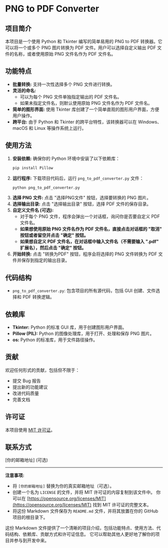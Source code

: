 # PNG to PDF Converter

## 项目简介

本项目是一个使用 Python 和 Tkinter 编写的简单易用的 PNG to PDF 转换器。它可以将一个或多个 PNG 图片转换为 PDF 文件。用户可以选择自定义输出 PDF 文件的名称，或者使用原始 PNG 文件名作为 PDF 文件名。

## 功能特点

*   **批量转换:** 支持一次性选择多个 PNG 文件进行转换。
*   **灵活的命名:**
    *   可以为每个 PNG 文件单独指定输出的 PDF 文件名。
    *   如果未指定文件名，则默认使用原始 PNG 文件名作为 PDF 文件名。
*   **简单的图形界面:** 使用 Tkinter 库创建了一个简单直观的图形用户界面，方便用户操作。
*   **跨平台:** 由于 Python 和 Tkinter 的跨平台特性，该转换器可以在 Windows、macOS 和 Linux 等操作系统上运行。

## 使用方法

1.  **安装依赖:** 确保你的 Python 环境中安装了以下依赖库：
    ```bash
    pip install Pillow
    ```
2.  **运行程序:**  下载项目代码后，运行 `png_to_pdf_converter.py` 文件：
    ```bash
    python png_to_pdf_converter.py
    ```
3.  **选择 PNG 文件:** 点击 "选择PNG文件" 按钮，选择要转换的 PNG 图片。
4.  **选择输出目录:** 点击 "选择输出目录" 按钮，选择 PDF 文件的保存目录。
5.  **自定义文件名 (可选):**
    *   对于每个 PNG 文件，程序会弹出一个对话框，询问你是否要自定义 PDF 文件名。
    *   **如果想使用原始 PNG 文件名作为 PDF 文件名，直接点击对话框的 "取消" 按钮或者留空并点击 "确定" 按钮。**
    *   **如果想自定义 PDF 文件名，在对话框中输入文件名（不需要输入 ".pdf" 扩展名），然后点击 "确定" 按钮。**
6.  **开始转换:** 点击 "转换为PDF" 按钮，程序会将选择的 PNG 文件转换为 PDF 文件并保存到指定的输出目录。

## 代码结构

*   `png_to_pdf_converter.py`:  包含项目的所有源代码，包括 GUI 创建、文件选择和 PDF 转换逻辑。

## 依赖库

*   **Tkinter:**  Python 的标准 GUI 库，用于创建图形用户界面。
*   **Pillow (PIL):**  Python 的图像处理库，用于打开、处理和保存 PNG 图片。
*   **os:** Python 的标准库，用于文件路径操作。

## 贡献

欢迎任何形式的贡献，包括但不限于：

*   提交 Bug 报告
*   提出新的功能建议
*   改进代码质量
*   完善文档

## 许可证

本项目使用 [MIT 许可证](LICENSE)。

## 联系方式

[你的邮箱地址] (可选)

---

**注意事项:**

*   将 `[你的邮箱地址]` 替换为你的真实邮箱地址（可选）。
*   创建一个名为 `LICENSE` 的文件，并将 MIT 许可证的内容复制到该文件中。 你可以在 [https://opensource.org/licenses/MIT](https://opensource.org/licenses/MIT) 找到 MIT 许可证的完整文本。
*   将这份 Markdown 文件保存为 `README.md` 文件，并将其放置在你的 GitHub 项目的根目录下。

这份 Markdown 文件提供了一个清晰的项目介绍，包括功能特点、使用方法、代码结构、依赖库、贡献方式和许可证信息。  它可以帮助其他人更好地了解你的项目并参与到开发中来。
